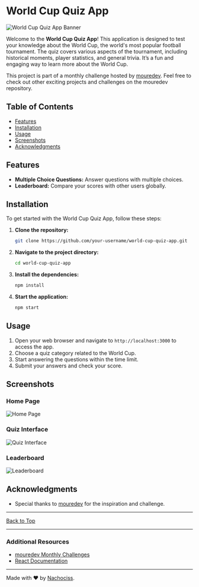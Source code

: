 # World Cup Quiz App

![World Cup Quiz App Banner](https://path/to/banner-image.png) <!-- Replace with the actual path to the image -->

Welcome to the **World Cup Quiz App**! This application is designed to test your knowledge about the World Cup, the world's most popular football tournament. The quiz covers various aspects of the tournament, including historical moments, player statistics, and general trivia. It’s a fun and engaging way to learn more about the World Cup.

This project is part of a monthly challenge hosted by [mouredev](https://github.com/mouredev/Monthly-App-Challenge-2022?tab=readme-ov-file#febrero-030222). Feel free to check out other exciting projects and challenges on the mouredev repository.

## Table of Contents

- [Features](#features)
- [Installation](#installation)
- [Usage](#usage)
- [Screenshots](#screenshots)
- [Acknowledgments](#acknowledgments)

## Features

- **Multiple Choice Questions:** Answer questions with multiple choices.
- **Leaderboard:** Compare your scores with other users globally.

## Installation

To get started with the World Cup Quiz App, follow these steps:

1. **Clone the repository:**
   ```bash
   git clone https://github.com/your-username/world-cup-quiz-app.git
   ```
2. **Navigate to the project directory:**
   ```bash
   cd world-cup-quiz-app
   ```
3. **Install the dependencies:**
   ```bash
   npm install
   ```
4. **Start the application:**
   ```bash
   npm start
   ```

## Usage

1. Open your web browser and navigate to `http://localhost:3000` to access the app.
2. Choose a quiz category related to the World Cup.
3. Start answering the questions within the time limit.
4. Submit your answers and check your score.

## Screenshots

### Home Page

![Home Page](https://path/to/home-page-screenshot.png) <!-- Replace with the actual path to the image -->

### Quiz Interface

![Quiz Interface](https://path/to/quiz-interface-screenshot.png) <!-- Replace with the actual path to the image -->

### Leaderboard

![Leaderboard](https://path/to/leaderboard-screenshot.png) <!-- Replace with the actual path to the image -->

## Acknowledgments

- Special thanks to [mouredev](https://github.com/mouredev) for the inspiration and challenge.

---

[Back to Top](#world-cup-quiz-app)

---

### Additional Resources

- [mouredev Monthly Challenges](https://github.com/mouredev/Monthly-App-Challenge-2022)
- [React Documentation](https://reactjs.org/docs/getting-started.html)

---

Made with ❤️ by [Nachociss](https://github.com/Nachocisss).
